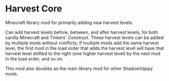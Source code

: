 # Harvest Core
Minecraft library mod for primarily adding new harvest levels.

Can add harvest levels before, between, and after harvest levels, for both vanilla Minecraft and Tinkers' Construct. These harvest levels can be added by multiple mods without conflicts; if multiple mods add the same harvest level, the first mod in the load order that adds the harvest level will have that harvest level shifted to the right (one higher harvest level) by the next mod in the load order, and so on.

This mod also doubles as the main library mod for other ShadowVappy mods.

